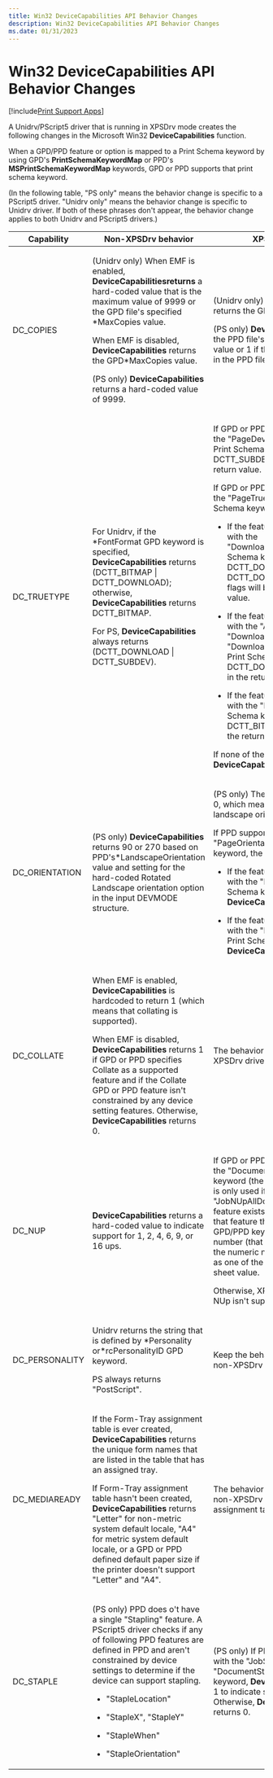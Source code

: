 ```yaml
---
title: Win32 DeviceCapabilities API Behavior Changes
description: Win32 DeviceCapabilities API Behavior Changes
ms.date: 01/31/2023
---
```


# Win32 DeviceCapabilities API Behavior Changes

[!include[Print Support Apps](../includes/print-support-apps.md)]

A Unidrv/PScript5 driver that is running in XPSDrv mode creates the following changes in the Microsoft Win32 **DeviceCapabilities** function.

When a GPD/PPD feature or option is mapped to a Print Schema keyword by using GPD's **PrintSchemaKeywordMap** or PPD's **MSPrintSchemaKeywordMap** keywords, GPD or PPD supports that print schema keyword.

(In the following table, "PS only" means the behavior change is specific to a PScript5 driver. "Unidrv only" means the behavior change is specific to Unidrv driver. If both of these phrases don't appear, the behavior change applies to both Unidrv and PScript5 drivers.)

<table>
<colgroup>
<col width="33%" />
<col width="33%" />
<col width="33%" />
</colgroup>
<thead>
<tr class="header">
<th>Capability</th>
<th>Non-XPSDrv behavior</th>
<th>XPSDrv behavior</th>
</tr>
</thead>
<tbody>
<tr class="odd">
<td><p>DC_COPIES</p></td>
<td><p>(Unidrv only) When EMF is enabled, <strong>DeviceCapabilitiesreturns</strong> a hard-coded value that is the maximum value of 9999 or the GPD file's specified *MaxCopies value.</p>
<p>When EMF is disabled, <strong>DeviceCapabilities</strong> returns the GPD*MaxCopies value.</p>
<p>(PS only) <strong>DeviceCapabilities</strong> returns a hard-coded value of 9999.</p></td>
<td><p>(Unidrv only) <strong>DeviceCapabilities</strong> returns the GPD *MaxCopies value.</p>
<p>(PS only) <strong>DeviceCapabilities</strong> returns the PPD file's*MSXPSMaxCopies value or 1 if the value isn't specified in the PPD file.</p></td>
</tr>
<tr class="even">
<td><p>DC_TRUETYPE</p></td>
<td><p>For Unidrv, if the *FontFormat GPD keyword is specified, <strong>DeviceCapabilities</strong> returns (DCTT_BITMAP | DCTT_DOWNLOAD); otherwise, <strong>DeviceCapabilities</strong> returns DCTT_BITMAP.</p>
<p>For PS, <strong>DeviceCapabilities</strong> always returns (DCTT_DOWNLOAD | DCTT_SUBDEV).</p></td>
<td><p>If GPD or PPD supports a feature with the "PageDeviceFontSubstitution" Print Schema keyword, the DCTT_SUBDEV flag will be set in the return value.</p>
<p>If GPD or PPD supports a feature with the "PageTrueTypeFontMode" Print Schema keyword, the following occur:</p>
<ul>
<li><p>If the feature supports an option with the "DownloadAsOutlineFont" Print Schema keyword, both the DCTT_DOWNLOAD and DCTT_DOWNLOAD_OUTLINE flags will be set in the return value.</p></li>
<li><p>If the feature supports an option with the "Automatic", "DownloadAsRasterFont", or "DownloadAsNativeTrueTypeFont" Print Schema keyword, the DCTT_DOWNLOAD flag will be set in the return value.</p></li>
<li><p>If the feature supports an option with the "RenderAsBitmap" Print Schema keyword, the DCTT_BITMAP flag will be set in the return value.</p></li>
</ul>
<p>If none of the DCTT_<em>Xxx</em> flags are set, <strong>DeviceCapabilities</strong> returns 0.</p></td>
</tr>
<tr class="odd">
<td><p>DC_ORIENTATION</p></td>
<td><p>(PS only) <strong>DeviceCapabilities</strong> returns 90 or 270 based on PPD's*LandscapeOrientation value and setting for the hard-coded Rotated Landscape orientation option in the input DEVMODE structure.</p></td>
<td><p>(PS only) The default return value is 0, which means that there's no landscape orientation.</p>
<p>If PPD supports a feature with the "PageOrientation" Print Schema keyword, the following occur:</p>
<ul>
<li><p>If the feature supports an option with the "Landscape" Print Schema keyword, <strong>DeviceCapabilities</strong> returns 90.</p></li>
<li><p>If the feature supports an option with the "ReverseLandscape" Print Schema keyword, <strong>DeviceCapabilities</strong> returns 270.</p></li>
</ul></td>
</tr>
<tr class="even">
<td><p>DC_COLLATE</p></td>
<td><p>When EMF is enabled, <strong>DeviceCapabilities</strong> is hardcoded to return 1 (which means that collating is supported).</p>
<p>When EMF is disabled, <strong>DeviceCapabilities</strong> returns 1 if GPD or PPD specifies Collate as a supported feature and if the Collate GPD or PPD feature isn't constrained by any device setting features. Otherwise, <strong>DeviceCapabilities</strong> returns 0.</p></td>
<td><p>The behavior is the same as for non-XPSDrv drivers with EMF disabled.</p></td>
</tr>
<tr class="odd">
<td><p>DC_NUP</p></td>
<td><p><strong>DeviceCapabilities</strong> returns a hard-coded value to indicate support for 1, 2, 4, 6, 9, or 16 ups.</p></td>
<td><p>If GPD or PPD defines a feature with the "DocumentNUp" Print Schema keyword (the "DocumentNUp" feature is only used if no "JobNUpAllDocumentsContiguously" feature exists), then for any options of that feature that have the option GPD/PPD keyword name as a numeric number (that is, 1, 2, 6, and so on), the numeric number will be reported as one of the supported pages per sheet value.</p>
<p>Otherwise, XPSDrv will report that NUp isn't supported.</p></td>
</tr>
<tr class="even">
<td><p>DC_PERSONALITY</p></td>
<td><p>Unidrv returns the string that is defined by *Personality or*rcPersonalityID GPD keyword.</p>
<p>PS always returns "PostScript".</p></td>
<td><p>Keep the behavior the same as it is for non-XPSDrv drivers.</p></td>
</tr>
<tr class="odd">
<td><p>DC_MEDIAREADY</p></td>
<td><p>If the Form-Tray assignment table is ever created, <strong>DeviceCapabilities</strong> returns the unique form names that are listed in the table that has an assigned tray.</p>
<p>If Form-Tray assignment table hasn't been created, <strong>DeviceCapabilities</strong> returns "Letter" for non-metric system default locale, "A4" for metric system default locale, or a GPD or PPD defined default paper size if the printer doesn't support "Letter" and "A4".</p></td>
<td><p>The behavior is the same as with non-XPSDrv with no form-tray assignment table created.</p></td>
</tr>
<tr class="even">
<td><p>DC_STAPLE</p></td>
<td><p>(PS only) PPD does o't have a single "Stapling" feature. A PScript5 driver checks if any of following PPD features are defined in PPD and aren't constrained by device settings to determine if the device can support stapling.</p>
<ul>
<li><p>"StapleLocation"</p></li>
<li><p>"StapleX", "StapleY"</p></li>
<li><p>"StapleWhen"</p></li>
<li><p>"StapleOrientation"</p></li>
</ul></td>
<td><p>(PS only) If PPD supports a feature with the "JobStapleAllDocuments" or "DocumentStaple" Print Schema keyword, <strong>DeviceCapabilities</strong> returns 1 to indicate supporting stapling. Otherwise, <strong>DeviceCapabilities</strong> returns 0.</p></td>
</tr>
</tbody>
</table>

